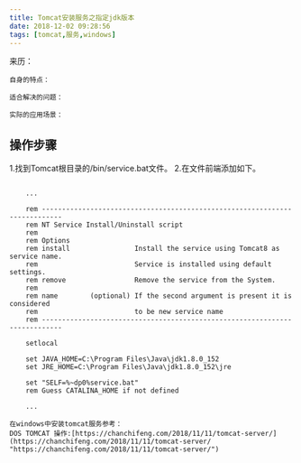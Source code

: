 ```yaml
---
title: Tomcat安装服务之指定jdk版本
date: 2018-12-02 09:28:56
tags: [tomcat,服务,windows]
---
```

<div class="tip">
	来历：
				
	自身的特点：
		
	适合解决的问题：
		
	实际的应用场景：
		
</div>

## 操作步骤 ##

1.找到Tomcat根目录的/bin/service.bat文件。
2.在文件前端添加如下。

```

	...
	
	rem ---------------------------------------------------------------------------
	rem NT Service Install/Uninstall script
	rem
	rem Options
	rem install                Install the service using Tomcat8 as service name.
	rem                        Service is installed using default settings.
	rem remove                 Remove the service from the System.
	rem
	rem name        (optional) If the second argument is present it is considered
	rem                        to be new service name
	rem ---------------------------------------------------------------------------
	
	setlocal

	set JAVA_HOME=C:\Program Files\Java\jdk1.8.0_152
	set JRE_HOME=C:\Program Files\Java\jdk1.8.0_152\jre
	
	set "SELF=%~dp0%service.bat"
	rem Guess CATALINA_HOME if not defined
	
	...

```

<div class="tip">

	在windows中安装tomcat服务参考：
	DOS TOMCAT 操作:[https://chanchifeng.com/2018/11/11/tomcat-server/](https://chanchifeng.com/2018/11/11/tomcat-server/ "https://chanchifeng.com/2018/11/11/tomcat-server/")
		
</div>
